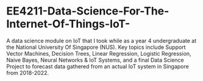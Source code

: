# EE4211-Data-Science-For-The-Internet-Of-Things-IoT-
A data science module on IoT that I took while as a year 4 undergraduate at the National University Of Singapore (NUS). Key topics include Support Vector Machines, Decision Trees, Linear Regression, Logistic Regression, Naive Bayes, Neural Networks & IoT Systems, and a final Data Science Project to forecast data gathered from an actual IoT system in Singapore from 2018-2022. 
